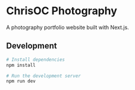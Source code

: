 # ChrisOC Photography

A photography portfolio website built with Next.js.

## Development

```bash
# Install dependencies
npm install

# Run the development server
npm run dev
```
